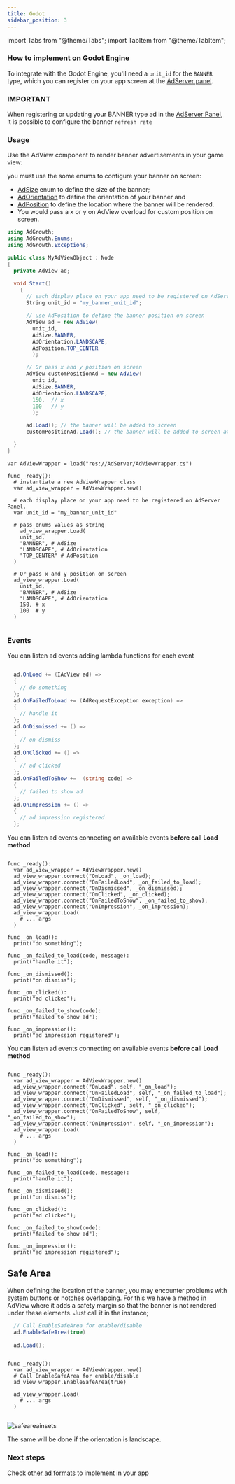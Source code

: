 ```yaml
---
title: Godot
sidebar_position: 3
---
```


import Tabs from "@theme/Tabs";
import TabItem from "@theme/TabItem";

### How to implement on Godot Engine

To integrate with the Godot Engine, you'll need a `unit_id` for the `BANNER` type, which you can register on your app screen at the [AdServer panel](https://adserver.adgrowth.com/mfe-apps/apps).

### IMPORTANT

When registering or updating your BANNER type ad in the [AdServer Panel](https://adserver.adgrowth.com/mfe-apps/apps), it is possible to configure the banner `refresh rate`

### Usage

Use the AdView component to render banner advertisements in your game view:

you must use the some enums to configure your banner on screen:

- [AdSize](../../api/game_engines/enums/ad_size) enum to define the size of the banner;
- [AdOrientation](../../api/game_engines/enums/ad_orientation) to define the orientation of your banner and
- [AdPosition](../../api/game_engines/enums/ad_position) to define the location where the banner will be rendered.
- You would pass a x or y on AdView overload for custom position on screen.

<Tabs>
  <TabItem value="csharp" label="C#">

```csharp
using AdGrowth;
using AdGrowth.Enums;
using AdGrowth.Exceptions;

public class MyAdViewObject : Node
{
  private AdView ad;

  void Start()
    {
      // each display place on your app need to be registered on AdServer Panel.
      String unit_id = "my_banner_unit_id";

      // use AdPosition to define the banner position on screen
      AdView ad = new AdView(
        unit_id,
        AdSize.BANNER,
        AdOrientation.LANDSCAPE,
        AdPosition.TOP_CENTER
        );

      // Or pass x and y position on screen
      AdView customPositionAd = new AdView(
        unit_id,
        AdSize.BANNER,
        AdOrientation.LANDSCAPE,
        150,  // x
        100   // y
        );

      ad.Load(); // the banner will be added to screen
      customPositionAd.Load(); // the banner will be added to screen at the provided x and y position

  }
}

```

</TabItem>
 <TabItem value="gdscript" label="GDScript" default>

```gdscript
var AdViewWrapper = load("res://AdServer/AdViewWrapper.cs")

func _ready():
  # instantiate a new AdViewWrapper class
  var ad_view_wrapper = AdViewWrapper.new()

  # each display place on your app need to be registered on AdServer Panel.
  var unit_id = "my_banner_unit_id"

  # pass enums values as string
	ad_view_wrapper.Load(
    unit_id,
    "BANNER", # AdSize
    "LANDSCAPE", # AdOrientation
    "TOP_CENTER" # AdPosition
  )

  # Or pass x and y position on screen
  ad_view_wrapper.Load(
    unit_id,
    "BANNER", # AdSize
    "LANDSCAPE", # AdOrientation
    150, # x
    100  # y
  )


```

  </TabItem>
</Tabs>

### Events

<Tabs>
  <TabItem value="csharp" label="C#">


You can listen ad events adding lambda functions for each event

```csharp

  ad.OnLoad += (IAdView ad) =>
  {
    // do something
  };
  ad.OnFailedToLoad += (AdRequestException exception) =>
  {
    // handle it
  };
  ad.OnDismissed += () =>
  {
    // on dismiss
  };
  ad.OnClicked += () =>
  {
    // ad clicked
  };
  ad.OnFailedToShow +=  (string code) =>
  {
    // failed to show ad
  };
  ad.OnImpression += () =>
  {
    // ad impression registered
  };

```

  </TabItem>

  <TabItem value="gdscriptv4" label="GDScript v4" default>

You can listen ad events connecting on available events **before call Load method**

```gdscript

func _ready():
  var ad_view_wrapper = AdViewWrapper.new()
  ad_view_wrapper.connect("OnLoad", _on_load);
  ad_view_wrapper.connect("OnFailedLoad", _on_failed_to_load);
  ad_view_wrapper.connect("OnDismissed", _on_dismissed);
  ad_view_wrapper.connect("OnClicked", _on_clicked);
  ad_view_wrapper.connect("OnFailedToShow", _on_failed_to_show);
  ad_view_wrapper.connect("OnImpression", _on_impression);
  ad_view_wrapper.Load(
    # ... args
  )

func _on_load():
  print("do something");

func _on_failed_to_load(code, message):
  print("handle it");

func _on_dismissed():
  print("on dismiss");

func _on_clicked():
  print("ad clicked");

func _on_failed_to_show(code):
  print("failed to show ad");

func _on_impression():
  print("ad impression registered");

```

 </TabItem>
  <TabItem value="gdscriptv3" label="GDScript v3" default>

You can listen ad events connecting on available events **before call Load method**

```gdscript

func _ready():
  var ad_view_wrapper = AdViewWrapper.new()
  ad_view_wrapper.connect("OnLoad", self, "_on_load");
  ad_view_wrapper.connect("OnFailedLoad", self, "_on_failed_to_load");
  ad_view_wrapper.connect("OnDismissed", self, "_on_dismissed");
  ad_view_wrapper.connect("OnClicked", self, "_on_clicked");
  ad_view_wrapper.connect("OnFailedToShow", self, "_on_failed_to_show");
  ad_view_wrapper.connect("OnImpression", self, "_on_impression");
  ad_view_wrapper.Load(
    # ... args
  )

func _on_load():
  print("do something");

func _on_failed_to_load(code, message):
  print("handle it");

func _on_dismissed():
  print("on dismiss");

func _on_clicked():
  print("ad clicked");

func _on_failed_to_show(code):
  print("failed to show ad");

func _on_impression():
  print("ad impression registered");

```

 </TabItem>
</Tabs>

## Safe Area

When defining the location of the banner, you may encounter problems with system buttons or notches overlapping. For this we have a method in AdView where it adds a safety margin so that the banner is not rendered under these elements. Just call it in the instance;

<Tabs>
  <TabItem value="csharp" label="C#">

```csharp
  // Call EnableSafeArea for enable/disable
  ad.EnableSafeArea(true)
  
  ad.Load();

```

  </TabItem>
  <TabItem value="gdscript" label="GDScript" default>

```gdscript

func _ready():
  var ad_view_wrapper = AdViewWrapper.new()
  # Call EnableSafeArea for enable/disable
  ad_view_wrapper.EnableSafeArea(true)

  ad_view_wrapper.Load(
    # ... args
  )


```

 </TabItem>
</Tabs>

![safeareainsets](https://github.com/Ad-Growth/ad-sdk-docs/assets/78423625/ffa6fa76-df61-419d-b50a-6b1463fd4af8)

The same will be done if the orientation is landscape.

### Next steps

Check [other ad formats](../../usage/) to implement in your app
